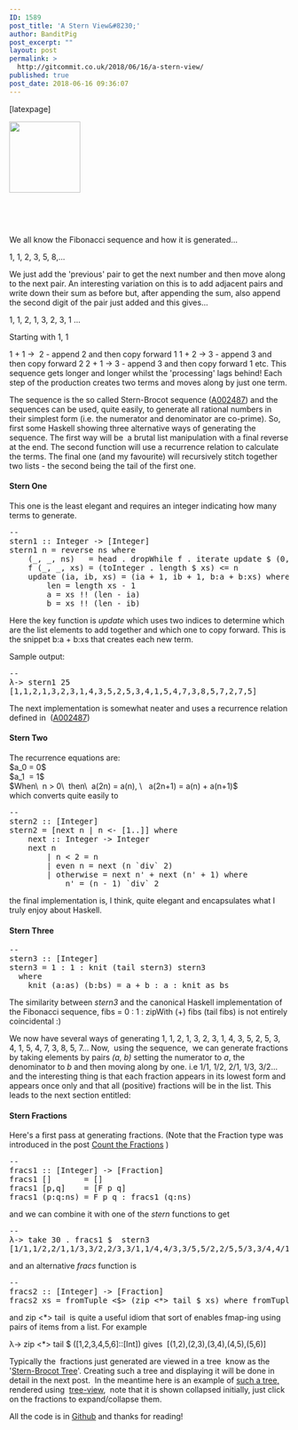 ```yaml
---
ID: 1589
post_title: 'A Stern View&#8230;'
author: BanditPig
post_excerpt: ""
layout: post
permalink: >
  http://gitcommit.co.uk/2018/06/16/a-stern-view/
published: true
post_date: 2018-06-16 09:36:07
---
```

[latexpage]

<img class="size-full wp-image-317 alignleft" src="http://gitcommit.co.uk/wp-content/uploads/2017/03/refresh.png" alt="" width="128" height="128" />

&nbsp;

&nbsp;

We all know the Fibonacci sequence and how it is generated...

1, 1, 2, 3, 5, 8,...

We just add the 'previous' pair to get the next number and then move along to the next pair.
An interesting variation on this is to add adjacent pairs and write down their sum as before but, after appending the sum, also append the second digit of the pair just added and this gives...

1, 1, 2, 1, 3, 2, 3, 1 ...

Starting with 1, 1

1 + 1 -&gt;  2 - append 2 and then copy forward 1
1 + 2 -&gt; 3 - append 3 and then copy forward 2
2 + 1 -&gt; 3 - append 3 and then copy forward 1
etc.
This sequence gets longer and longer whilst the 'processing' lags behind! Each step of the production creates two terms and moves along by just one term.

The sequence is the so called Stern-Brocot sequence (<a href="https://oeis.org/A002487">A002487</a>) and the sequences can be used, quite easily, to generate all rational numbers in their simplest form (i.e. the numerator and denominator are co-prime).
So, first some Haskell showing three alternative ways of generating the sequence. The first way will be  a brutal list manipulation with a final reverse at the end. The second function will use a recurrence relation to calculate the terms. The final one (and my favourite) will recursively stitch together two lists - the second being the tail of the first one.
<h4>Stern One</h4>
This one is the least elegant and requires an integer indicating how many terms to generate.
<pre class="lang:haskell decode:true ">--
stern1 :: Integer -&gt; [Integer]
stern1 n = reverse ns where
    (_, _, ns)   = head . dropWhile f . iterate update $ (0, 1, [1,1])
    f (_, _, xs) = (toInteger . length $ xs) &lt;= n
    update (ia, ib, xs) = (ia + 1, ib + 1, b:a + b:xs) where
        len = length xs - 1
        a = xs !! (len - ia)
        b = xs !! (len - ib)</pre>
Here the key function is <em>update</em> which uses two indices to determine which are the list elements to add together and which one to copy forward. This is the snippet <span class="lang:haskell decode:true crayon-inline "> b:a + b:xs</span> that creates each new term.

Sample output:
<pre class="lang:haskell decode:true ">--
λ-&gt; stern1 25
[1,1,2,1,3,2,3,1,4,3,5,2,5,3,4,1,5,4,7,3,8,5,7,2,7,5]</pre>
The next implementation is somewhat neater and uses a recurrence relation defined in  (<a href="https://oeis.org/A002487">A002487</a>)
<h4>Stern Two</h4>
The recurrence equations are:
<div>$a_0 = 0$</div>
<div>$a_1  = 1$</div>
<div>$When\  n &gt; 0\  then\  a(2n) = a(n), \   a(2n+1) = a(n) + a(n+1)$</div>
<div>which converts quite easily to</div>
<pre class="lang:haskell decode:true">--
stern2 :: [Integer]
stern2 = [next n | n &lt;- [1..]] where
    next :: Integer -&gt; Integer
    next n
        | n &lt; 2 = n
        | even n = next (n `div` 2)
        | otherwise = next n' + next (n' + 1) where
            n' = (n - 1) `div` 2</pre>
the final implementation is, I think, quite elegant and encapsulates what I truly enjoy about Haskell.
<h4>Stern Three</h4>
<pre class="lang:haskell decode:true ">--
stern3 :: [Integer]
stern3 = 1 : 1 : knit (tail stern3) stern3
  where
    knit (a:as) (b:bs) = a + b : a : knit as bs
</pre>
The similarity between <em>stern3</em> and the canonical Haskell implementation of the Fibonacci sequence,
<span class="lang:haskell decode:true crayon-inline ">fibs = 0 : 1 : zipWith (+) fibs (tail fibs)</span> is not entirely coincidental :)

We now have several ways of generating 1, 1, 2, 1, 3, 2, 3, 1, 4, 3, 5, 2, 5, 3, 4, 1, 5, 4, 7, 3, 8, 5, 7... Now,  using the sequence,  we can generate fractions by taking elements by pairs <em>(a, b)</em> setting the numerator to <em>a</em>, the denominator to <em>b</em> and then moving along by one. i.e
1/1, 1/2, 2/1, 1/3, 3/2... and the interesting thing is that each fraction appears in its lowest form and appears once only and that all (positive) fractions will be in the list. This leads to the next section entitled:
<h4>Stern Fractions</h4>
Here's a first pass at generating fractions. (Note that the Fraction type was introduced in the post <a href="http://gitcommit.co.uk/2018/05/26/count-the-fractions/">Count the Fractions</a> )
<pre class="lang:haskell decode:true ">--
fracs1 :: [Integer] -&gt; [Fraction]
fracs1 []       = []
fracs1 [p,q]    = [F p q]
fracs1 (p:q:ns) = F p q : fracs1 (q:ns)</pre>
and we can combine it with one of the <em>stern</em> functions to get
<pre class="lang:haskell decode:true ">--
λ-&gt; take 30 . fracs1 $  stern3
[1/1,1/2,2/1,1/3,3/2,2/3,3/1,1/4,4/3,3/5,5/2,2/5,5/3,3/4,4/1,1/5,5/4,4/7,7/3,3/8,8/5,5/7,7/2,2/7,7/5,5/8,8/3,3/7,7/4,4/5]</pre>
and an alternative <em>fracs</em> function is
<pre class="lang:haskell decode:true">--
fracs2 :: [Integer] -&gt; [Fraction]
fracs2 xs = fromTuple &lt;$&gt; (zip &lt;*&gt; tail $ xs) where fromTuple (p, q) = F p q
</pre>
and <span class="lang:haskell decode:true crayon-inline ">zip &lt;*&gt; tail</span>  is quite a useful idiom that sort of enables fmap-ing using pairs of items from a list. For example

<span class="lang:haskell decode:true crayon-inline">λ-&gt; zip &lt;*&gt; tail $ ([1,2,3,4,5,6]::[Int]) gives  [(1,2),(2,3),(3,4),(4,5),(5,6)]</span>

Typically the  fractions just generated are viewed in a tree  know as the '<a href="https://en.wikipedia.org/wiki/Stern%E2%80%93Brocot_tree">Stern-Brocot Tree</a>'. Creating such a tree and displaying it will be done in detail in the next post.  In the meantime here is an example of <a href="http://gitcommit.co.uk/wp-content/uploads/2018/06/tree.html">such a tree,</a>  rendered using  <a href="http://hackage.haskell.org/package/tree-view-0.5/docs/Data-Tree-View.html#t:Behavior">tree-view</a>,  note that it is shown collapsed initially, just click on the fractions to expand/collapse them.

All the code is in <a href="https://github.com/banditpig/Farey/tree/monoidFractions">Github</a> and thanks for reading!

&nbsp;